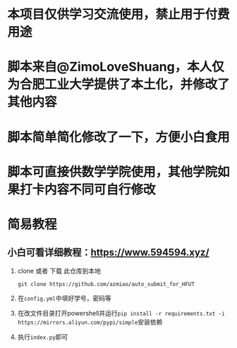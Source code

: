 
# 本项目仅供学习交流使用，禁止用于付费用途

# 脚本来自@ZimoLoveShuang，本人仅为合肥工业大学提供了本土化，并修改了其他内容

# 脚本简单简化修改了一下，方便小白食用

# 脚本可直接供数学学院使用，其他学院如果打卡内容不同可自行修改

# 简易教程

## 小白可看详细教程：https://www.594594.xyz/

1. clone 或者 下载 此仓库到本地
    ```shell script
    git clone https://github.com/azmiao/auto_submit_for_HFUT
    ```
2. 在`config.yml`中填好学号，密码等

3. 在改文件目录打开powershell并运行`pip install -r requirements.txt -i https://mirrors.aliyun.com/pypi/simple`安装依赖

4. 执行`index.py`即可

